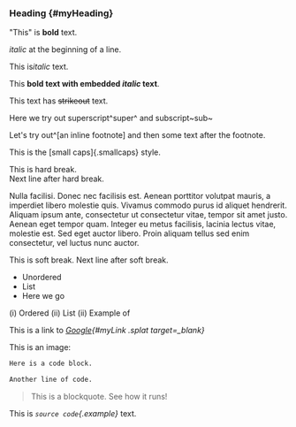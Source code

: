 ### Heading {#myHeading}

"This" is **bold** text. 

*italic* at the beginning of a line.

This is*italic* text.

This **bold text with embedded *italic* text**.

This text has ~~strikeout~~ text.

Here we try out superscript^super^ and subscript~sub~

Let's try out^[an inline footnote] and then some text after the footnote.

This is the [small caps]{.smallcaps} style.

This is hard break.  
Next line after hard break.

Nulla facilisi. Donec nec facilisis est. Aenean porttitor volutpat mauris, a imperdiet libero molestie quis. Vivamus commodo purus id aliquet hendrerit. Aliquam ipsum ante, consectetur ut consectetur vitae, tempor sit amet justo. Aenean eget tempor quam. Integer eu metus facilisis, lacinia lectus vitae, molestie est. Sed eget auctor libero. Proin aliquam tellus sed enim consectetur, vel luctus nunc auctor.

This is soft break.
Next line after soft break.


- Unordered
- List
- Here we go

(i) Ordered
(ii) List
(ii) Example of

This is a link to *[Google](https://www.google.com){#myLink .splat target=_blank}*

This is an image:


``` {.r data-foo=400}
Here is a code block.

Another line of code.
```

> This is a blockquote. See how it runs!

This is *`source code`{.example}* text.
